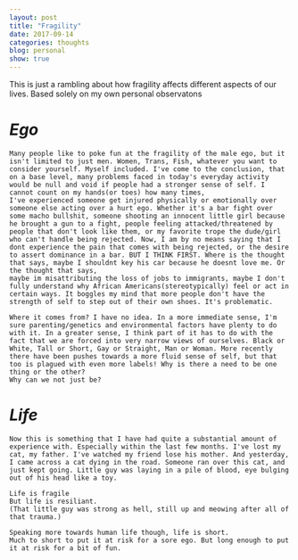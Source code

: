 ```yaml
---
layout: post
title: "Fragility"
date: 2017-09-14
categories: thoughts 
blog: personal
show: true
---
```


This is just a rambling about how fragility affects different aspects of our lives. Based solely on my own personal observatons

# *Ego* #

    Many people like to poke fun at the fragility of the male ego, but it isn't limited to just men. Women, Trans, Fish, whatever you want to consider yourself. Myself included. I've come to the conclusion, that on a base level, many problems faced in today's everyday activity would be null and void if people had a stronger sense of self. I cannot count on my hands(or toes) how many times,
    I've experienced someone get injured physically or emotionally over someone else acting over a hurt ego. Whether it's a bar fight over some macho bullshit, someone shooting an innocent little girl because he brought a gun to a fight, people feeling attacked/threatened by people that don't look like them, or my favorite trope the dude/girl who can't handle being rejected. Now, I am by no means saying that I dont experience the pain that comes with being rejected, or the desire to assert dominance in a bar. BUT I THINK FIRST. Where is the thought that says, maybe I shouldnt key his car because he doesnt love me. Or the thought that says,
    maybe im misattributing the loss of jobs to immigrants, maybe I don't fully understand why African Americans(stereotypically) feel or act in certain ways. It boggles my mind that more people don't have the strength of self to step out of their own shoes. It's problematic.

    Where it comes from? I have no idea. In a more immediate sense, I'm sure parenting/genetics and environmental factors have plenty to do with it. In a greater sense, I think part of it has to do with the fact that we are forced into very narrow views of ourselves. Black or White, Tall or Short, Gay or Straight, Man or Woman. More recently there have been pushes towards a more fluid sense of self, but that too is plagued with even more labels! Why is there a need to be one thing or the other?
    Why can we not just be? 

# *Life* #

    Now this is something that I have had quite a substantial amount of experience with. Especially within the last few months. I've lost my cat, my father. I've watched my friend lose his mother. And yesterday, I came across a cat dying in the road. Someone ran over this cat, and just kept going. Little guy was laying in a pile of blood, eye bulging out of his head like a toy.

    Life is fragile
    But life is resiliant.
    (That little guy was strong as hell, still up and meowing after all of that trauma.)

    Speaking more towards human life though, life is short.
    Much to short to put it at risk for a sore ego. But long enough to put it at risk for a bit of fun.

